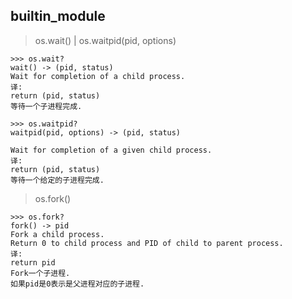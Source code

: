 ## builtin_module
> os.wait() | os.waitpid(pid, options)

```
>>> os.wait?
wait() -> (pid, status)
Wait for completion of a child process.
译:
return (pid, status)
等待一个子进程完成.

>>> os.waitpid?
waitpid(pid, options) -> (pid, status)

Wait for completion of a given child process.
译:
return (pid, status)
等待一个给定的子进程完成.
```

> os.fork()

```
>>> os.fork?
fork() -> pid
Fork a child process.
Return 0 to child process and PID of child to parent process.
译:
return pid
Fork一个子进程.
如果pid是0表示是父进程对应的子进程.
```